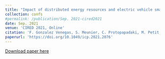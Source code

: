 ```yaml
---
title: "Impact of distributed energy resources and electric vehicle smart charging on low voltage grid stability"
collection: confs
#permalink: /publication/Sep. 2021-cired2021
date: Sep. 2021
venue: 'CIRED 2021, Online'
citation: 'F. Gonzalez Venegas, S. Meunier, C. Protopapadaki, M. Petit, D. Salaens, Y. Perez. &quot;&quot;Impact of distributed energy resources and electric vehicle smart charging on low voltage grid stability,&quot;&quot; <i>26th International Conference on Electricity Distribution (CIRED)</i>, Online, September 2021.'
paperurl: 'https://doi.org/10.1049/icp.2021.2076'
---
```


<a href='https://doi.org/10.1049/icp.2021.2076'>Download paper here</a>
